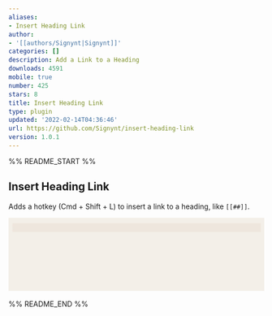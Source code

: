 ```yaml
---
aliases:
- Insert Heading Link
author:
- '[[authors/Signynt|Signynt]]'
categories: []
description: Add a Link to a Heading
downloads: 4591
mobile: true
number: 425
stars: 8
title: Insert Heading Link
type: plugin
updated: '2022-02-14T04:36:46'
url: https://github.com/Signynt/insert-heading-link
version: 1.0.1
---
```


%% README_START %%

## Insert Heading Link

Adds a hotkey (Cmd + Shift + L) to insert a link to a heading, like `[[##]]`.

![Example](https://github.com/Signynt/insert-heading-link/blob/master/resources/gifs/insert-heading-link-example.gif)


%% README_END %%